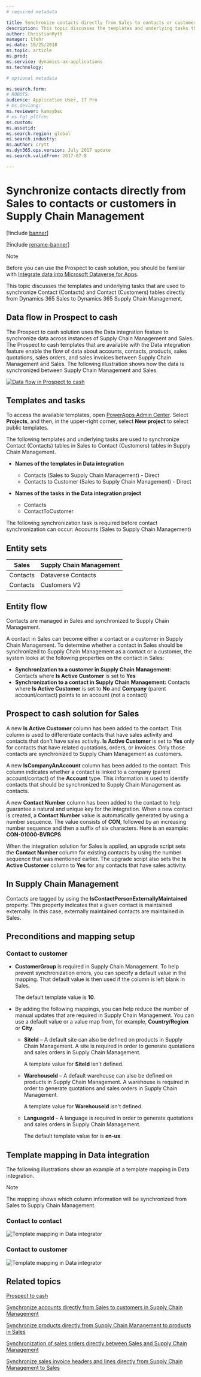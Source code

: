 ```yaml
---
# required metadata

title: Synchronize contacts directly from Sales to contacts or customers in Supply Chain Management
description: This topic discusses the templates and underlying tasks that are used to synchronize Contact (Contacts) and Contact (Customers) entities from Dynamics 365 Sales to Dynamics 365 Supply Chain Managements.
author: ChristianRytt
manager: tfehr
ms.date: 10/25/2018
ms.topic: article
ms.prod: 
ms.service: dynamics-ax-applications
ms.technology: 

# optional metadata

ms.search.form: 
# ROBOTS: 
audience: Application User, IT Pro
# ms.devlang: 
ms.reviewer: kamaybac
# ms.tgt_pltfrm: 
ms.custom: 
ms.assetid: 
ms.search.region: global
ms.search.industry: 
ms.author: crytt
ms.dyn365.ops.version: July 2017 update 
ms.search.validFrom: 2017-07-8

---
```


# Synchronize contacts directly from Sales to contacts or customers in Supply Chain Management

[!include [banner](../includes/banner.md)]

[!include [rename-banner](~/includes/cc-data-platform-banner.md)]

> [!NOTE]
> Before you can use the Prospect to cash solution, you should be familiar with [Integrate data into Microsoft Dataverse for Apps](https://docs.microsoft.com/powerapps/administrator/data-integrator).

This topic discusses the templates and underlying tasks that are used to synchronize Contact (Contacts) and Contact (Customers) tables directly from Dynamics 365 Sales to Dynamics 365 Supply Chain Management.

## Data flow in Prospect to cash

The Prospect to cash solution uses the Data integration feature to synchronize data across instances of Supply Chain Management and Sales. The Prospect to cash templates that are available with the Data integration feature enable the flow of data about accounts, contacts, products, sales quotations, sales orders, and sales invoices between Supply Chain Management and Sales. The following illustration shows how the data is synchronized between Supply Chain Management and Sales.

[![Data flow in Prospect to cash](./media/prospect-to-cash-data-flow.png)](./media/prospect-to-cash-data-flow.png)

## Templates and tasks

To access the available templates, open [PowerApps Admin Center](https://preview.admin.powerapps.com/dataintegration). Select **Projects**, and then, in the upper-right corner, select **New project** to select public templates.

The following templates and underlying tasks are used to synchronize Contact (Contacts) tables in Sales to Contact (Customers) tables in Supply Chain Management.

- **Names of the templates in Data integration**

    - Contacts (Sales to Supply Chain Management) - Direct
    - Contacts to Customer (Sales to Supply Chain Management) - Direct

- **Names of the tasks in the Data integration project**

    - Contacts
    - ContactToCustomer

The following synchronization task is required before contact synchronization can occur: Accounts (Sales to Supply Chain Management)

## Entity sets

| Sales    | Supply Chain Management |
|----------|------------------------|
| Contacts | Dataverse Contacts           |
| Contacts | Customers V2           |

## Entity flow

Contacts are managed in Sales and synchronized to Supply Chain Management.

A contact in Sales can become either a contact or a customer in Supply Chain Management. To determine whether a contact in Sales should be synchronized to Supply Chain Management as a contact or a customer, the system looks at the following properties on the contact in Sales:

- **Synchronization to a customer in Supply Chain Management:** Contacts where **Is Active Customer** is set to **Yes**
- **Synchronization to a contact in Supply Chain Management:** Contacts where **Is Active Customer** is set to **No** and **Company** (parent account/contact) points to an account (not a contact)

## Prospect to cash solution for Sales

A new **Is Active Customer** column has been added to the contact. This column is used to differentiate contacts that have sales activity and contacts that don't have sales activity. **Is Active Customer** is set to **Yes** only for contacts that have related quotations, orders, or invoices. Only those contacts are synchronized to Supply Chain Management as customers.

A new **IsCompanyAnAccount** column has been added to the contact. This column indicates whether a contact is linked to a company (parent account/contact) of the **Account** type. This information is used to identify contacts that should be synchronized to Supply Chain Management as contacts.

A new **Contact Number** column has been added to the contact to help guarantee a natural and unique key for the integration. When a new contact is created, a **Contact Number** value is automatically generated by using a number sequence. The value consists of **CON**, followed by an increasing number sequence and then a suffix of six characters. Here is an example: **CON-01000-BVRCPS**

When the integration solution for Sales is applied, an upgrade script sets the **Contact Number** column for existing contacts by using the number sequence that was mentioned earlier. The upgrade script also sets the **Is Active Customer** column to **Yes** for any contacts that have sales activity.

## In Supply Chain Management

Contacts are tagged by using the **IsContactPersonExternallyMaintained** property. This property indicates that a given contact is maintained externally. In this case, externally maintained contacts are maintained in Sales.

## Preconditions and mapping setup

### Contact to customer

- **CustomerGroup** is required in Supply Chain Management. To help prevent synchronization errors, you can specify a default value in the mapping. That default value is then used if the column is left blank in Sales.

    The default template value is **10**.

- By adding the following mappings, you can help reduce the number of manual updates that are required in Supply Chain Management. You can use a default value or a value map from, for example, **Country/Region** or **City**.

    - **SiteId** – A default site can also be defined on products in Supply Chain Management. A site is required in order to generate quotations and sales orders in Supply Chain Management.

        A template value for **SiteId** isn't defined.

    - **WarehouseId** – A default warehouse can also be defined on products in Supply Chain Management. A warehouse is required in order to generate quotations and sales orders in Supply Chain Management.

        A template value for **WarehouseId** isn't defined.

    - **LanguageId** – A language is required in order to generate quotations and sales orders in Supply Chain Management.
    
        The default template value for is **en-us**.

## Template mapping in Data integration

The following illustrations show an example of a template mapping in Data integration. 

> [!NOTE]
> The mapping shows which column information will be synchronized from Sales to Supply Chain Management.

### Contact to contact

![Template mapping in Data integrator](./media/contacts-direct-template-mapping-data-integrator-1.png)

### Contact to customer

![Template mapping in Data integrator](./media/contacts-direct-template-mapping-data-integrator-2.png)


## Related topics

[Prospect to cash](prospect-to-cash.md)

[Synchronize accounts directly from Sales to customers in Supply Chain Management](accounts-template-mapping-direct.md)

[Synchronize products directly from Supply Chain Management to products in Sales](products-template-mapping-direct.md)

[Synchronization of sales orders directly between Sales and Supply Chain Management](sales-order-template-mapping-direct-two-ways.md)

[Synchronize sales invoice headers and lines directly from Supply Chain Management to Sales](sales-invoice-template-mapping-direct.md)


